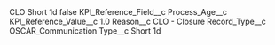 <?xml version="1.0" encoding="UTF-8"?>
<CustomMetadata xmlns="http://soap.sforce.com/2006/04/metadata" xmlns:xsi="http://www.w3.org/2001/XMLSchema-instance" xmlns:xsd="http://www.w3.org/2001/XMLSchema">
    <label>CLO Short 1d</label>
    <protected>false</protected>
    <values>
        <field>KPI_Reference_Field__c</field>
        <value xsi:type="xsd:string">Process_Age__c</value>
    </values>
    <values>
        <field>KPI_Reference_Value__c</field>
        <value xsi:type="xsd:double">1.0</value>
    </values>
    <values>
        <field>Reason__c</field>
        <value xsi:type="xsd:string">CLO - Closure</value>
    </values>
    <values>
        <field>Record_Type__c</field>
        <value xsi:type="xsd:string">OSCAR_Communication</value>
    </values>
    <values>
        <field>Type__c</field>
        <value xsi:type="xsd:string">Short 1d</value>
    </values>
</CustomMetadata>
